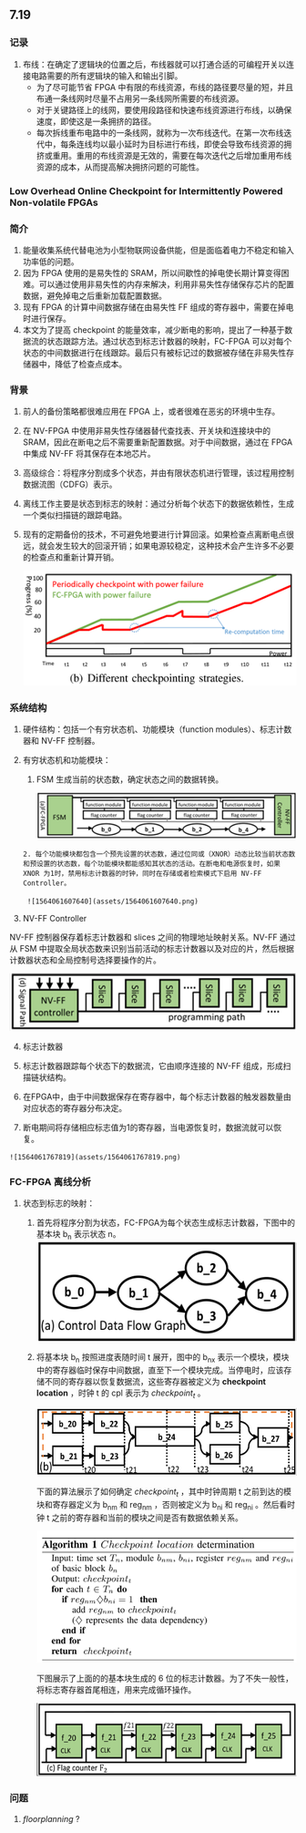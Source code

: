 ## 7.19

### 记录

1. 布线：在确定了逻辑块的位置之后，布线器就可以打通合适的可编程开关以连接电路需要的所有逻辑块的输入和输出引脚。
	+ 为了尽可能节省 FPGA 中有限的布线资源，布线的路径要尽量的短，并且布通一条线网时尽量不占用另一条线网所需要的布线资源。
	+ 对于关键路径上的线网，要使用段路径和快速布线资源进行布线，以确保速度，即使这是一条拥挤的路径。
	+ 每次拆线重布电路中的一条线网，就称为一次布线迭代。在第一次布线迭代中，每条连线均以最小延时为目标进行布线，即使会导致布线资源的拥挤或重用。重用的布线资源是无效的，需要在每次迭代之后增加重用布线资源的成本，从而提高解决拥挤问题的可能性。



### Low Overhead Online Checkpoint for Intermittently Powered Non-volatile FPGAs

### 简介

1. 能量收集系统代替电池为小型物联网设备供能，但是面临着电力不稳定和输入功率低的问题。
2. 因为 FPGA 使用的是易失性的 SRAM，所以间歇性的掉电使长期计算变得困难。可以通过使用非易失性的内存来解决，利用非易失性存储保存芯片的配置数据，避免掉电之后重新加载配置数据。
3. 现有 FPGA 的计算中间数据存储在由易失性 FF 组成的寄存器中，需要在掉电时进行保存。
4. 本文为了提高 checkpoint 的能量效率，减少断电的影响，提出了一种基于数据流的状态跟踪方法。通过状态到标志计数器的映射，FC-FPGA 可以对每个状态的中间数据进行在线跟踪。最后只有被标记过的数据被存储在非易失性存储器中，降低了检查点成本。 

### 背景

1. 前人的备份策略都很难应用在 FPGA 上，或者很难在恶劣的环境中生存。

2. 在 NV-FPGA 中使用非易失性存储器替代查找表、开关块和连接块中的 SRAM，因此在断电之后不需要重新配置数据。对于中间数据，通过在 FPGA 中集成 NV-FF 将其保存在本地芯片。

3. 高级综合：将程序分割成多个状态，并由有限状态机进行管理，该过程用控制数据流图（CDFG）表示。

4. 离线工作主要是状态到标志的映射：通过分析每个状态下的数据依赖性，生成一个类似扫描链的跟踪电路。

5. 现有的定期备份的技术，不可避免地要进行计算回滚。如果检查点离断电点很远，就会发生较大的回滚开销；如果电源较稳定，这种技术会产生许多不必要的检查点和重新计算开销。

	![1563968288682](assets/1563968288682.png)

### 系统结构

1. 硬件结构：包括一个有穷状态机、功能模块（function modules）、标志计数器和 NV-FF 控制器。
	
2. 有穷状态机和功能模块：

     1. FSM 生成当前的状态数，确定状态之间的数据转换。

     	![1564061647223](assets/1564061647223.png)

       2. 每个功能模块都包含一个预先设置的状态数，通过位同或（XNOR）动态比较当前状态数和预设置的状态数，每个功能模块都能感知其状态的活动。在断电和电源恢复时，如果 XNOR 为1时，禁用标志计数器的时钟，同时在存储或者检索模式下启用 NV-FF Controller。

     	![1564061607640](assets/1564061607640.png)

3. NV-FF Controller

  NV-FF 控制器保存着标志计数器和 slices 之间的物理地址映射关系。NV-FF 通过从 FSM 中提取全局状态数来识别当前活动的标志计数器以及对应的片，然后根据计数器状态和全局控制号选择要操作的片。

  ![1564061750172](assets/1564061750172.png)

4. 标志计数器

  1. 标志计数器跟踪每个状态下的数据流，它由顺序连接的 NV-FF 组成，形成扫描链状结构。

  2. 在FPGA中，由于中间数据保存在寄存器中，每个标志计数器的触发器数量由对应状态的寄存器分布决定。

  3. 断电期间将存储相应标志值为1的寄存器，当电源恢复时，数据流就可以恢复。

  	![1564061767819](assets/1564061767819.png)

### FC-FPGA 离线分析

1. 状态到标志的映射：
	1. 首先将程序分割为状态，FC-FPGA为每个状态生成标志计数器，下图中的基本块 b<sub>n</sub>  表示状态 n。
	    ![1564054816669](assets/1564054816669.png)
	
	2. 将基本块 b<sub>n</sub> 按照进度表随时间 t 展开，图中的 b<sub>nx</sub> 表示一个模块，模块中的寄存器临时保存中间数据，直至下一个模块完成。当停电时，应该存储不同的寄存器以恢复数据流，这些寄存器被定义为 **checkpoint location** ，时钟 t 的 cpl 表示为 _checkpoint<sub>t</sub>_ 。
	
		![1564055225292](assets/1564055225292.png)
		
		下面的算法展示了如何确定 _checkpoint<sub>t</sub>_  ，其中时钟周期 t 之前到达的模块和寄存器定义为 b<sub>nm</sub> 和 reg<sub>nm</sub> ，否则被定义为 b<sub>ni</sub> 和 reg<sub>ni</sub> 。然后看时钟 t 之前的寄存器和当前的模块之间是否有数据依赖关系。
		
		![1564055734718](assets/1564055734718.png)
		
		下图展示了上面的的基本块生成的 6 位的标志计数器。为了不失一般性，将标志寄存器首尾相连，用来完成循环操作。

		![1564058201168](assets/1564058201168.png)




### 问题

1. _floorplanning_ ?